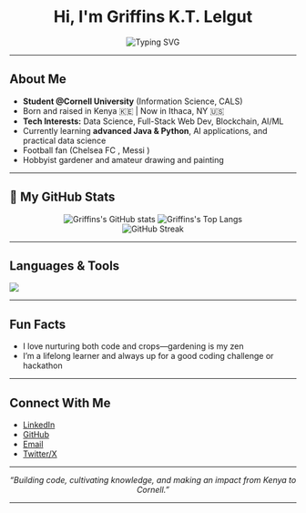 <!-- Profile README for Griffins Kiptanui Lelgut -->

<h1 align="center">Hi, I'm Griffins K.T. Lelgut</h1>

<p align="center">
  <img src="https://readme-typing-svg.demolab.com?font=Fira+Code&pause=1000&color=2EC4B6&center=true&vCenter=true&width=435&lines=Data+Science+%7C+Full-Stack+%7C+AI;Learning+%7C+Building+%7C+Growing" alt="Typing SVG" />
</p>

---

## About Me

- **Student @Cornell University** (Information Science, CALS)
- Born and raised in Kenya 🇰🇪 | Now in Ithaca, NY 🇺🇸
- **Tech Interests:** Data Science, Full-Stack Web Dev, Blockchain, AI/ML
- Currently learning **advanced Java & Python**, AI applications, and practical data science
- Football fan (Chelsea FC , Messi )
- Hobbyist gardener and amateur drawing and painting

---

## 🚀 My GitHub Stats

<p align="center">
  <img src="https://github-readme-stats.vercel.app/api?username=Griffins2005&show_icons=true&theme=radical" alt="Griffins's GitHub stats" />
  <img src="https://github-readme-stats.vercel.app/api/top-langs/?username=Griffins2005&layout=compact&theme=radical" alt="Griffins's Top Langs" />
  <br>
  <img src="https://streak-stats.demolab.com/?user=Griffins2005&theme=radical" alt="GitHub Streak" />
</p>

---

## Languages & Tools

<p>
  <img src="https://skillicons.dev/icons?i=python,java,javascript,react,nodejs,html,css,tailwind,mysql,mongodb,git,linux" />
</p>

---

## Fun Facts

-  I love nurturing both code and crops—gardening is my zen
-  I’m a lifelong learner and always up for a good coding challenge or hackathon

---

## Connect With Me

- [LinkedIn](https://www.linkedin.com/in/griffins-kiptanui-374a1a277/)
- [GitHub](https://github.com/Griffins2005)
- [Email](mailto:griffinstanui14@gmail.com)
- [Twitter/X](https://twitter.com/K_Griffins8) 

---

<!--
**Griffins2005/Griffins2005** is a ✨ _special_ ✨ repository because its `README.md` (this file) appears on your GitHub profile!
-->

<p align="center"><i>“Building code, cultivating knowledge, and making an impact from Kenya to Cornell.”</i></p>

---


